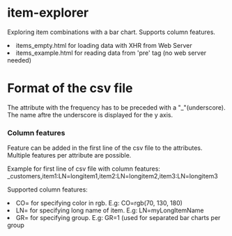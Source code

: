 # item-explorer
Exploring item combinations with a bar chart.
Supports column features.

<li>items_empty.html for loading data with XHR from Web Server
<li>items_example.html for reading data from 'pre' tag (no web server needed)

<h1>Format of the csv file</h1>
<p>
The attribute with the frequency has to be preceded with a "_"(underscore).
The name aftre the underscore is displayed for the y axis.
</p>
<p>
<h3>Column features</h3>
Feature can be added in the first line of the csv file to the attributes.
Multiple features per attribute are possible.

Example for first line of csv file with column features:
_customers,item1:LN=longitem1,item2:LN=longitem2,item3:LN=longitem3

Supported column features:
<li>CO= for specifying color in rgb. E.g: CO=rgb(70, 130, 180)
<li>LN= for specifying long name of item. E.g: LN=myLongItemName
<li>GR= for specifying group. E.g: GR=1 (used for separated bar charts per group
</p>
